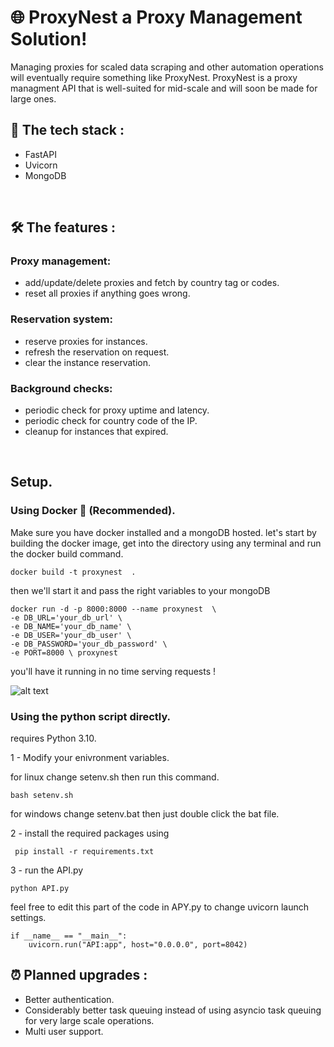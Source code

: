 # 🌐 ProxyNest a Proxy Management Solution! 


Managing proxies for scaled data scraping and other automation operations will eventually require something like ProxyNest.
ProxyNest is a proxy managment API that is well-suited for mid-scale and will soon be made for large ones.



## 🚀 The tech stack :

* FastAPI
* Uvicorn
* MongoDB 

<br>

## 🛠️ The features :

### Proxy management:
- add/update/delete proxies and fetch by country tag or codes.
- reset all proxies if anything goes wrong.

### Reservation system:
- reserve proxies for instances.
- refresh the reservation on request.
- clear the instance reservation.

### Background checks:
- periodic check for proxy uptime and latency.
- periodic check for country code of the IP.
- cleanup for instances that expired.
<br>


## Setup.

###  Using Docker 🐋 (Recommended).

Make sure you have docker installed and a mongoDB hosted.
let's start by building the docker image, get into the directory using any terminal and run the docker build command.
```
docker build -t proxynest  .
```

then we'll start it and pass the right variables to your mongoDB
```
docker run -d -p 8000:8000 --name proxynest  \
-e DB_URL='your_db_url' \
-e DB_NAME='your_db_name' \
-e DB_USER='your_db_user' \
-e DB_PASSWORD='your_db_password' \
-e PORT=8000 \ proxynest
```

you'll have it running in no time serving requests ! 

![alt text](https://i.imgur.com/AkWyn3I.png)

### Using the python script directly.
requires Python 3.10.

1 - Modify your enivronment variables.

for linux change setenv.sh then run this command.

```
bash setenv.sh
```

for windows  change setenv.bat then just double click the bat file.

2 - install the required packages using

```
 pip install -r requirements.txt 
```

3 - run the API.py 

```
python API.py
```

feel free to edit this part of the code in APY.py  to change uvicorn launch settings.

```
if __name__ == "__main__":
    uvicorn.run("API:app", host="0.0.0.0", port=8042)
```


## ⏰ Planned upgrades :
- Better authentication.
- Considerably better task queuing instead of using asyncio task queuing for very large scale operations.
- Multi user support.
